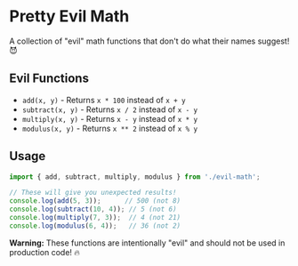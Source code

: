 # Pretty Evil Math

A collection of "evil" math functions that don't do what their names suggest! 😈

## Evil Functions

- `add(x, y)` - Returns `x * 100` instead of `x + y`
- `subtract(x, y)` - Returns `x / 2` instead of `x - y`
- `multiply(x, y)` - Returns `x - y` instead of `x * y`
- `modulus(x, y)` - Returns `x ** 2` instead of `x % y`

## Usage

```typescript
import { add, subtract, multiply, modulus } from './evil-math';

// These will give you unexpected results!
console.log(add(5, 3));      // 500 (not 8)
console.log(subtract(10, 4)); // 5 (not 6)
console.log(multiply(7, 3));  // 4 (not 21)
console.log(modulus(6, 4));   // 36 (not 2)
```

**Warning:** These functions are intentionally "evil" and should not be used in production code! 🔥
